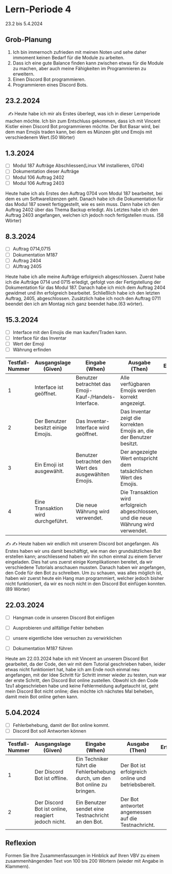 
# Lern-Periode 4

23.2 bis 5.4.2024

## Grob-Planung

1. Ich bin immernoch zufrieden mit meinen Noten und sehe daher immoment keinen Bedarf für die Module zu arbeiten.
2. Dass ich eine gute Balance finden kann zwischen etwas für die Module zu machen, aber auch meine Fähigkeiten im Programmieren zu erweitern.
3. Einen Discord Bot programmieren.
4. Programmieren eines Discord Bots.

## 23.2.2024
 
✍️ Heute habe ich mir als Erstes überlegt, was ich in dieser Lernperiode machen möchte. Ich bin zum Entschluss gekommen, dass ich mit Vincent Kistler einen Discord Bot programmieren möchte. Der Bot Basar wird, bei dem man Emojis traden kann, bei dem es Münzen gibt und Emojis mit verschiedenem Wert.(50 Wörter)

## 1.3.2024

- [ ] Modul 187 Aufträge Abschliessen(Linux VM installieren, 0704)
- [ ] Dokumentation dieser Aufträge
- [ ] Modul 106 Auftrag 2402
- [ ] Modul 106 Auftrag 2403

Heute habe ich als Erstes den Auftrag 0704 vom Modul 187 bearbeitet, bei dem es um Softwarelizenzen geht. Danach habe ich die Dokumentation für das Modul 187 soweit fertiggestellt, wie es sein muss. Dann habe ich den Auftrag 2402 über das Thema Backup erledigt. Als Letztes habe ich den Auftrag 2403 angefangen, welchen ich jedoch noch fertigstellen muss. (58 Wörter)
 
## 8.3.2024

- [ ] Auftrag 0714,0715
- [ ] Dokumentation M187
- [ ] Auftrag 2404
- [ ] AUftrag 2405

Heute habe ich alle meine Aufträge erfolgreich abgeschlossen. Zuerst habe ich die Aufträge 0714 und 0715 erledigt, gefolgt von der Fertigstellung der Dokumentation für das Modul 187. Danach habe ich mich dem Auftrag 2404 gewidmet und ihn erfolgreich bearbeitet. Schließlich habe ich den letzten Auftrag, 2405, abgeschlossen. Zusätzlich habe ich noch den Auftrag 0711 beendet den ich am Montag nich ganz beendet habe.(63 wörter).

    
## 15.3.2024

- [ ] Interface mit den Emojis die man kaufen/Traden kann.
- [ ] Interface für das Inventar
- [ ] Wert der Emoji
- [ ] Währung erfinden

| Testfall-Nummer | Ausgangslage (Given)                              | Eingabe (When)                                      | Ausgabe (Then)                                                                   | Erfüllt? |
| --------------- | --------------------------------------------------- | ---------------------------------------------------- | -------------------------------------------------------------------------------- | -------- |
| 1               | Interface ist geöffnet.                            | Benutzer betrachtet das Emoji-Kauf-/Handels-Interface. | Alle verfügbaren Emojis werden korrekt angezeigt.                              |          |
| 2               | Der Benutzer besitzt einige Emojis.                | Das Inventar-Interface wird geöffnet.                | Das Inventar zeigt die korrekten Emojis an, die der Benutzer besitzt.           |          |
| 3               | Ein Emoji ist ausgewählt.                          | Benutzer betrachtet den Wert des ausgewählten Emojis. | Der angezeigte Wert entspricht dem tatsächlichen Wert des Emojis.               |          |
| 4               | Eine Transaktion wird durchgeführt.                 | Die neue Währung wird verwendet.                     | Die Transaktion wird erfolgreich abgeschlossen, und die neue Währung wird verwendet. |          |


✍️ 
✍️ Heute haben wir endlich mit unserem Discord bot angefangen. Als Erstes haben wir uns damit beschäftigt, wie man den grundsätzlichen Bot erstellen kann; anschliessend haben wir ihn schon einmal zu einem Server eingeladen. Dies hat uns zuerst einige Komplikationen bereitet, da wir verschiedene Tutorials anschauen mussten. Danach haben wir angefangen, den Code für den Bot zu schreiben. Um zu schauen, was alles möglich ist, haben wir zuerst heute ein Hang man programmiert, welcher jedoch bisher nicht funktioniert, da wir es noch nicht in den Discord Bot einfügen konnten. (89 Wörter)

## 22.03.2024

- [ ] Hangman code in unseren Discord Bot einfügen
- [ ] Ausprobieren und allfällige Fehler beheben
- [ ] unsere eigentliche Idee versuchen zu verwirklichen
- [ ] Dokumentation M187 führen


Heute am 22.03.2024 habe ich mit Vincent an unserem Discord Bot gearbeitet, da der Code, den wir mit dem Tutorial geschrieben haben, leider etwas nicht funktioniert hat, habe ich am Ende noch einmal neu angefangen, mit der Idee Schritt für Schritt immer wieder zu testen, nun war der erste Schritt, den Discord Bot online zustellen. Obwohl ich den Code 1zu1 abgeschrieben habe und keine Fehlermeldung aufgetaucht ist, geht mein Discord Bot nicht online; dies möchte ich nächstes Mal beheben, damit mein Bot online gehen kann.

## 5.04.2024

- [ ] Fehlerbehebung, damit der Bot online kommt.
- [ ] Discord Bot soll Antworten können

| Testfall-Nummer | Ausgangslage (Given)                              | Eingabe (When)                                      | Ausgabe (Then)                                                                   | Erfüllt? |
| --------------- | --------------------------------------------------- | ---------------------------------------------------- | -------------------------------------------------------------------------------- | -------- |
| 1               | Der Discord Bot ist offline.                      | Ein Techniker führt die Fehlerbehebung durch, um den Bot online zu bringen. | Der Bot ist erfolgreich online und betriebsbereit.                              |          |
| 2               | Der Discord Bot ist online, reagiert jedoch nicht. | Ein Benutzer sendet eine Testnachricht an den Bot. | Der Bot antwortet angemessen auf die Testnachricht.                           |          |


## Reflexion

Formen Sie Ihre Zusammenfassungen in Hinblick auf Ihren VBV zu einem zusammenhängenden Text von 100 bis 200 Wörtern (wieder mit Angabe in Klammern).
